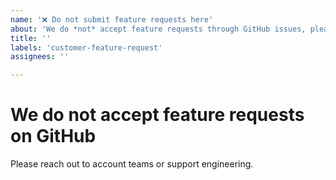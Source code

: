 ```yaml
---
name: '❌ Do not submit feature requests here'
about: 'We do *not* accept feature requests through GitHub issues, please submit feature requests directly through your account teams or support engineering.'
title: ''
labels: 'customer-feature-request'
assignees: ''

---
```


# We do not accept feature requests on GitHub

Please reach out to account teams or support engineering.
